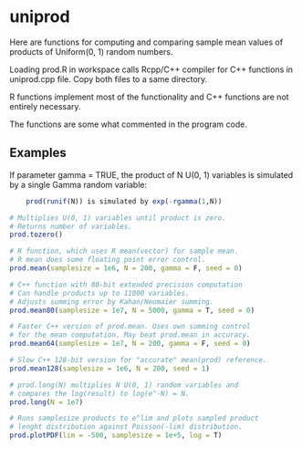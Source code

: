 # uniprod

Here are functions for computing and comparing
sample mean values of products of Uniform(0, 1)
random numbers.

Loading prod.R in workspace calls Rcpp/C++ compiler for C++ functions in uniprod.cpp file. Copy both files to a same directory.

R functions implement most of the functionality and C++ functions are not entirely necessary.

The functions are some what commented in the program code.

## Examples

If parameter gamma = TRUE, the product of N U(0, 1) variables
is simulated by a single Gamma random variable:

```R
    prod(runif(N)) is simulated by exp(-rgamma(1,N))
```

```R
# Multiplies U(0, 1) variables until product is zero.
# Returns number of variables.
prod.tozero()

# R function, which uses R mean(vector) for sample mean.
# R mean does some floating point error control.
prod.mean(samplesize = 1e6, N = 200, gamma = F, seed = 0)

# C++ function with 80-bit extended precision computation
# Can handle products up to 11000 variables.
# Adjusts summing error by Kahan/Neumaier summing.
prod.mean80(samplesize = 1e7, N = 5000, gamma = T, seed = 0)

# Faster C++ version of prod.mean. Uses own summing control
# for the mean computation. May beat prod.mean in accuracy.
prod.mean64(samplesize = 1e7, N = 200, gamma = F, seed = 0)

# Slow C++ 128-bit version for "accurate" mean(prod) reference.
prod.mean128(samplesize = 1e6, N = 200, seed = 1)

# prod.long(N) multiplies N U(0, 1) random variables and
# compares the log(result) to log(e^-N) = N.
prod.long(N = 1e7)

# Runs samplesize products to e^lim and plots sampled product
# lenght distribution against Poisson(-lim) distribution.
prod.plotPDF(lim = -500, samplesize = 1e+5, log = T)
```
